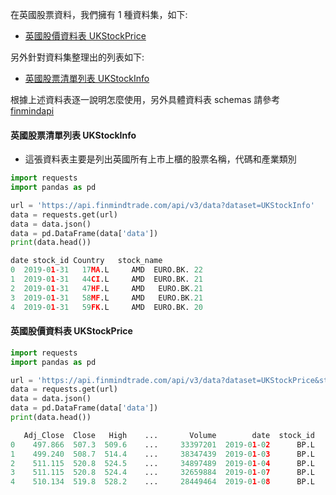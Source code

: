 在英國股票資料，我們擁有 1 種資料集，如下:

- [英國股價資料表 UKStockPrice](https://finmind.github.io/tutor/UnitedKingdomMarket/Technical/#ukstockprice)

另外針對資料集整理出的列表如下:

- [英國股票清單列表 UKStockInfo](https://finmind.github.io/tutor/UnitedKingdomMarket/Technical/#ukstockinfo)

根據上述資料表逐一說明怎麼使用，另外具體資料表 schemas 請參考 [finmindapi](http://api.finmindtrade.com/docs#/default/method_api_v3_data_get)

#### 英國股票清單列表 UKStockInfo

- 這張資料表主要是列出英國所有上市上櫃的股票名稱，代碼和產業類別

```python
import requests
import pandas as pd

url = 'https://api.finmindtrade.com/api/v3/data?dataset=UKStockInfo'
data = requests.get(url)
data = data.json()
data = pd.DataFrame(data['data'])
print(data.head())

date stock_id Country   stock_name
0  2019-01-31   17MA.L     AMD  EURO.BK. 22
1  2019-01-31   44CI.L     AMD  EURO.BK. 21
2  2019-01-31   47HF.L     AMD   EURO.BK.21
3  2019-01-31   58MF.L     AMD   EURO.BK.21
4  2019-01-31   59FK.L     AMD  EURO.BK. 20
```

#### 英國股價資料表 UKStockPrice

```python
import requests
import pandas as pd

url = 'https://api.finmindtrade.com/api/v3/data?dataset=UKStockPrice&stock_id=BP.L&date=2019-01-01'
data = requests.get(url)
data = data.json()
data = pd.DataFrame(data['data'])
print(data.head())

   Adj_Close  Close   High    ...       Volume        date  stock_id
0    497.866  507.3  509.6    ...     33397201  2019-01-02      BP.L
1    499.240  508.7  514.4    ...     38347439  2019-01-03      BP.L
2    511.115  520.8  524.5    ...     34897489  2019-01-04      BP.L
3    511.115  520.8  524.4    ...     32659884  2019-01-07      BP.L
4    510.134  519.8  528.2    ...     28449464  2019-01-08      BP.L
```